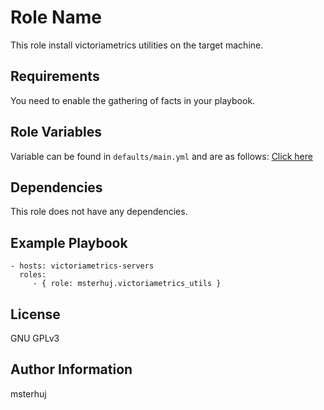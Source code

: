 Role Name
=========

This role install victoriametrics utilities on the target machine.

Requirements
------------

You need to enable the gathering of facts in your playbook.

Role Variables
--------------

Variable can be found in `defaults/main.yml` and are as follows: [Click here](defaults/main.yml)

Dependencies
------------

This role does not have any dependencies.

Example Playbook
----------------

    - hosts: victoriametrics-servers
      roles:
         - { role: msterhuj.victoriametrics_utils }

License
-------

GNU GPLv3

Author Information
------------------

msterhuj
